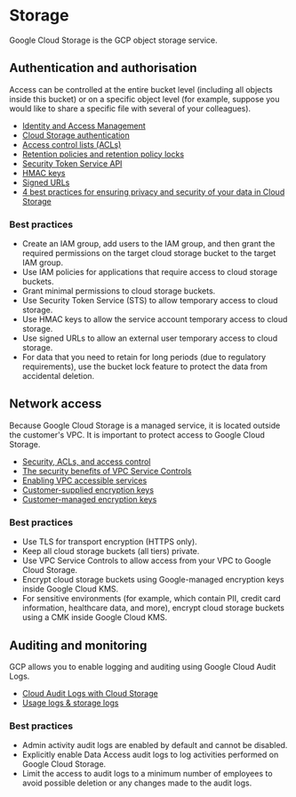 # Storage

Google Cloud Storage is the GCP object storage service.

## Authentication and authorisation

Access can be controlled at the entire bucket level (including all objects inside this bucket) or on a specific object level (for example, suppose you would like to share a specific file with several of your colleagues).

* [Identity and Access Management](https://cloud.google.com/storage/docs/access-control/iam)
* [Cloud Storage authentication](https://cloud.google.com/storage/docs/authentication)
* [Access control lists (ACLs)](https://cloud.google.com/storage/docs/access-control/lists)
* [Retention policies and retention policy locks](https://cloud.google.com/storage/docs/bucket-lock)
* [Security Token Service API](https://cloud.google.com/iam/docs/reference/sts/rest)
* [HMAC keys](https://cloud.google.com/storage/docs/authentication/hmackeys)
* [Signed URLs](https://cloud.google.com/storage/docs/access-control/signed-urls)
* [4 best practices for ensuring privacy and security of your data in Cloud Storage](https://cloud.google.com/blog/products/storage-data-transfer/google-cloud-storage-best-practices-to-help-ensure-data-privacy-and-security)

### Best practices

* Create an IAM group, add users to the IAM group, and then grant the required permissions on the target cloud storage bucket to the target IAM group.
* Use IAM policies for applications that require access to cloud storage buckets.
* Grant minimal permissions to cloud storage buckets.
* Use Security Token Service (STS) to allow temporary access to cloud storage.
* Use HMAC keys to allow the service account temporary access to cloud storage.
* Use signed URLs to allow an external user temporary access to cloud storage.
* For data that you need to retain for long periods (due to regulatory requirements), use the bucket lock feature to protect the data from accidental deletion.

## Network access

Because Google Cloud Storage is a managed service, it is located outside the customer's VPC. It is important to protect access to Google Cloud Storage.

* [Security, ACLs, and access control](https://cloud.google.com/storage/docs/best-practices#security)
* [The security benefits of VPC Service Controls](https://cloud.google.com/vpc-service-controls/docs/overview)
* [Enabling VPC accessible services](https://cloud.google.com/vpc-service-controls/docs/manage-service-perimeters#add_a_service_to_the_vpc_accessible_services)
* [Customer-supplied encryption keys](https://cloud.google.com/storage/docs/encryption/customer-supplied-keys)
* [Customer-managed encryption keys](https://cloud.google.com/storage/docs/encryption/customer-managed-keys)

### Best practices

* Use TLS for transport encryption (HTTPS only).
* Keep all cloud storage buckets (all tiers) private.
* Use VPC Service Controls to allow access from your VPC to Google Cloud Storage.
* Encrypt cloud storage buckets using Google-managed encryption keys inside Google Cloud KMS.
* For sensitive environments (for example, which contain PII, credit card information, healthcare data, and more), encrypt cloud storage buckets using a CMK inside Google Cloud KMS.

## Auditing and monitoring

GCP allows you to enable logging and auditing using Google Cloud Audit Logs.

* [Cloud Audit Logs with Cloud Storage](https://cloud.google.com/storage/docs/audit-logging)
* [Usage logs & storage logs](https://cloud.google.com/storage/docs/access-logs)

### Best practices

* Admin activity audit logs are enabled by default and cannot be disabled.
* Explicitly enable Data Access audit logs to log activities performed on Google Cloud Storage.
* Limit the access to audit logs to a minimum number of employees to avoid possible deletion or any changes made to the audit logs.
